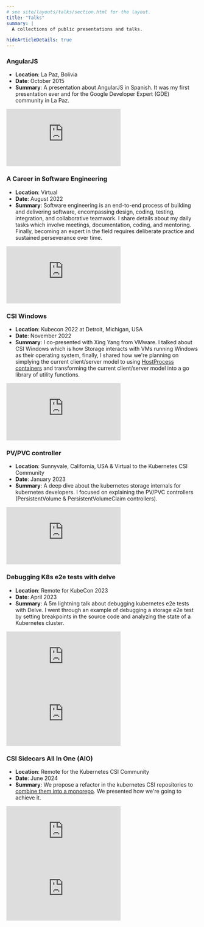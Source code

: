 ```yaml
---
# see site/layouts/talks/section.html for the layout.
title: "Talks"
summary: |
  A collections of public presentations and talks.

hideArticleDetails: true
---
```


### AngularJS

- **Location**: La Paz, Bolivia
- **Date**: October 2015
- **Summary**: A presentation about AngularJS in Spanish. It was my first presentation ever and
  for the Google Developer Expert (GDE) community in La Paz.

<iframe src="https://docs.google.com/presentation/d/e/2PACX-1vSgpNNB1Y7jIveZvyl3edBBmInDuib7S_R3tb5PHDM_e-H4LTVmz2RFrc6CQ6uEIVU7hMxOa2yeoSEU/pubembed?start=false&loop=false&delayms=60000" frameborder="0" class="tw-mx-auto tw-aspect-video md:tw-w-full" allowfullscreen="true" mozallowfullscreen="true" webkitallowfullscreen="true"></iframe>

### A Career in Software Engineering

- **Location**: Virtual
- **Date**: August 2022
- **Summary**: Software engineering is an end-to-end process of building and delivering software, encompassing design, coding, testing, integration, and collaborative teamwork. I share details about my daily tasks which involve meetings, documentation, coding, and mentoring. Finally, becoming an expert in the field requires deliberate practice and sustained perseverance over time.

<iframe src="https://docs.google.com/presentation/d/e/2PACX-1vSLxAls_phDI034GJQCJORdnFWftFWUqhAY-xAFoofk08mObJb8zOdJRqz3qO0RhpOI-gPgNZOamEru/pubembed?start=false&loop=false&delayms=60000" frameborder="0" class="tw-mx-auto tw-aspect-video md:tw-w-full" allowfullscreen="true" mozallowfullscreen="true" webkitallowfullscreen="true"></iframe>

### CSI Windows

- **Location**: Kubecon 2022 at Detroit, Michigan, USA
- **Date**: November 2022
- **Summary**: I co-presented with Xing Yang from VMware. I talked about CSI Windows which is how Storage interacts with VMs running Windows as their operating system, finally, I shared how we're planning on simplying the current client/server model to using [HostProcess containers](https://kubernetes.io/docs/tasks/configure-pod-container/create-hostprocess-pod/) and transforming the current client/server model into a go library of utility functions.

<iframe class="tw-mx-auto tw-aspect-video md:tw-w-full" src="https://www.youtube.com/embed/_XXn3-yDZA0?start=1013" title="YouTube video player" frameborder="0" allow="accelerometer; autoplay; clipboard-write; encrypted-media; gyroscope; picture-in-picture; web-share" allowfullscreen></iframe>

### PV/PVC controller

- **Location**: Sunnyvale, California, USA & Virtual to the Kubernetes CSI Community
- **Date**: January 2023
- **Summary**: A deep dive about the kubernetes storage internals for kubernetes developers. I focused on explaining the PV/PVC controllers (PersistentVolume & PersistentVolumeClaim controllers).

<iframe src="https://docs.google.com/presentation/d/e/2PACX-1vQSLT0r0lLliTC_q-E7XNpRexuWr7WEeaiWCyIZjS6m8aRaNKbI6blOyP2D0SEDBrz_IYX_Xkk386oz/embed?start=false&loop=false&delayms=3000" frameborder="0" class="tw-mx-auto tw-aspect-video md:tw-w-full" allowfullscreen="true" mozallowfullscreen="true" webkitallowfullscreen="true"></iframe>

### Debugging K8s e2e tests with delve

- **Location**: Remote for KubeCon 2023
- **Date**: April 2023
- **Summary**: A 5m lightning talk about debugging kubernetes e2e tests with Delve. I went through an example of debugging a storage e2e test by setting breakpoints in the source code and analyzing the state of a Kubernetes cluster.

<iframe class="tw-mx-auto tw-aspect-video md:tw-w-full" src="https://www.youtube.com/embed/RSYrbqyCufU" title="YouTube video player" frameborder="0" allow="accelerometer; autoplay; clipboard-write; encrypted-media; gyroscope; picture-in-picture; web-share" allowfullscreen></iframe>

<br />

<iframe src="https://docs.google.com/presentation/d/e/2PACX-1vQibAetKc5T_7bjJ-GJXFvbMa6Rj5C8rTK_qLAb1tp_rQKvNcsZ_3tFauqSrOWDuKg0pkQMYD1Q3ojK/embed?start=false&loop=false&delayms=3000" frameborder="0" class="tw-mx-auto tw-aspect-video md:tw-w-full" allowfullscreen="true" mozallowfullscreen="true" webkitallowfullscreen="true"></iframe>

### CSI Sidecars All In One (AIO)

- **Location**: Remote for the Kubernetes CSI Community
- **Date**: June 2024
- **Summary**: We propose a refactor in the kubernetes CSI repositories to [combine them into a monorepo](https://github.com/kubernetes/enhancements/pull/5153). We presented how we're going to achieve it.

<iframe class="tw-mx-auto tw-aspect-video md:tw-w-full" src="https://www.youtube.com/embed/hZpgLqys_lQ?si=749MXVFdQK9he-aP&amp;start=1742" title="YouTube video player" frameborder="0" allow="accelerometer; autoplay; clipboard-write; encrypted-media; gyroscope; picture-in-picture; web-share" allowfullscreen></iframe>

<br />

<iframe src="https://docs.google.com/presentation/d/e/2PACX-1vS4HsKsQiSPN5xC43er4JBjcNEUnu6aEmR8Di50nluWp7ZcWQpfgOcZVzwhZrgUnqaNFp32RF0uN2zJ/pubembed?start=false&loop=false&delayms=60000" frameborder="0" class="tw-mx-auto tw-aspect-video md:tw-w-full" allowfullscreen="true" mozallowfullscreen="true" webkitallowfullscreen="true"></iframe>
